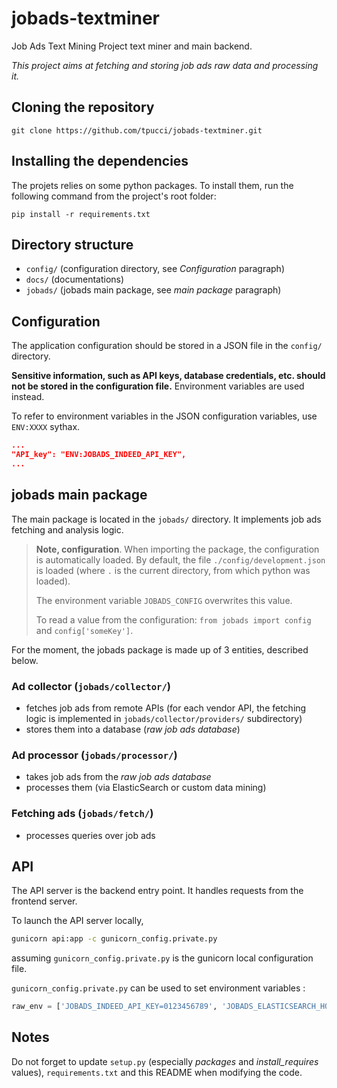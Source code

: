 # jobads-textminer
Job Ads Text Mining Project text miner and main backend.

_This project aims at fetching and storing job ads raw data and processing it._

## Cloning the repository

```
git clone https://github.com/tpucci/jobads-textminer.git
```

## Installing the dependencies

The projets relies on some python packages. To install them, run the following command from the project's root folder:
```
pip install -r requirements.txt
```

## Directory structure

- `config/` (configuration directory, see _Configuration_ paragraph)
- `docs/` (documentations)
- `jobads/` (jobads main package, see _main package_ paragraph)

## Configuration

The application configuration should be stored in a JSON file in the `config/` directory.

**Sensitive information, such as API keys, database credentials, etc. should not be stored in the configuration file.** Environment variables are used instead.

To refer to environment variables in the JSON configuration variables, use `ENV:XXXX` sythax.
 ```json
...
"API_key": "ENV:JOBADS_INDEED_API_KEY",
...
```


## jobads main package

The main package is located in the `jobads/` directory. It implements job ads fetching and analysis logic.

> __Note, configuration__.
> When importing the package, the configuration is automatically loaded. By default, the file `./config/development.json` is loaded (where `.` is the current directory, from which python was loaded).
>
> The environment variable `JOBADS_CONFIG` overwrites this value.
>
> To read a value from the configuration:
> `from jobads import config` and `config['someKey']`.

For the moment, the jobads package is made up of 3 entities, described below.

### Ad collector (`jobads/collector/`)

- fetches job ads from remote APIs (for each vendor API, the fetching logic is implemented in `jobads/collector/providers/` subdirectory)
- stores them into a database (_raw job ads database_)

### Ad processor (`jobads/processor/`)

- takes job ads from the _raw job ads database_
- processes them (via ElasticSearch or custom data mining)

### Fetching ads (`jobads/fetch/`)

- processes queries over job ads

## API

The API server is the backend entry point. It handles requests from the frontend server.

To launch the API server locally,
```bash
gunicorn api:app -c gunicorn_config.private.py
```
assuming `gunicorn_config.private.py` is the gunicorn local configuration file.

`gunicorn_config.private.py` can be used to set environment variables :
```python
raw_env = ['JOBADS_INDEED_API_KEY=0123456789', 'JOBADS_ELASTICSEARCH_HOST=xxx.yyy.zzz.amazonaws.com']
```

## Notes

Do not forget to update `setup.py` (especially _packages_ and _install\_requires_ values), `requirements.txt` and this README when modifying the code.
